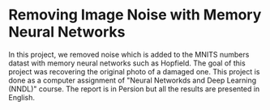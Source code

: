# Removing Image Noise with Memory Neural Networks
In this project, we removed noise which is added to the MNITS numbers datast with memory neural networks such as Hopfield. The goal of this project was recovering the original photo of a damaged one. This project is done as a computer assignment of "Neural Networkds and Deep Learning (NNDL)" course. The report is in Persion but all the results are presented in English.
